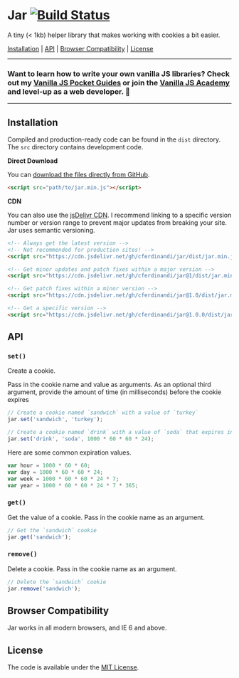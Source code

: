 # Jar [![Build Status](https://travis-ci.org/cferdinandi/jar.svg)](https://travis-ci.org/cferdinandi/jar)
A tiny (< 1kb) helper library that makes working with cookies a bit easier.

[Installation](#installation) | [API](#api) | [Browser Compatibility](#browser-compatibility) | [License](#license)

<hr>

### Want to learn how to write your own vanilla JS libraries? Check out my [Vanilla JS Pocket Guides](https://vanillajsguides.com/) or join the [Vanilla JS Academy](https://vanillajsacademy.com) and level-up as a web developer. 🚀

<hr>


## Installation

Compiled and production-ready code can be found in the `dist` directory. The `src` directory contains development code.

**Direct Download**

You can [download the files directly from GitHub](https://github.com/cferdinandi/jar/archive/master.zip).

```html
<script src="path/to/jar.min.js"></script>
```

**CDN**

You can also use the [jsDelivr CDN](https://cdn.jsdelivr.net/gh/cferdinandi/jar/dist/). I recommend linking to a specific version number or version range to prevent major updates from breaking your site. Jar uses semantic versioning.

```html
<!-- Always get the latest version -->
<!-- Not recommended for production sites! -->
<script src="https://cdn.jsdelivr.net/gh/cferdinandi/jar/dist/jar.min.js"></script>

<!-- Get minor updates and patch fixes within a major version -->
<script src="https://cdn.jsdelivr.net/gh/cferdinandi/jar@1/dist/jar.min.js"></script>

<!-- Get patch fixes within a minor version -->
<script src="https://cdn.jsdelivr.net/gh/cferdinandi/jar@1.0/dist/jar.min.js"></script>

<!-- Get a specific version -->
<script src="https://cdn.jsdelivr.net/gh/cferdinandi/jar@1.0.0/dist/jar.min.js"></script>
```



## API

### `set()`

Create a cookie.

Pass in the cookie name and value as arguments. As an optional third argument, provide the amount of time (in milliseconds) before the cookie expires

```js
// Create a cookie named `sandwich` with a value of `turkey`
jar.set('sandwich', 'turkey');

// Create a cookie named `drink` with a value of `soda` that expires in a day
jar.set('drink', 'soda', 1000 * 60 * 60 * 24);
```

Here are some common expiration values.

```js
var hour = 1000 * 60 * 60;
var day = 1000 * 60 * 60 * 24;
var week = 1000 * 60 * 60 * 24 * 7;
var year = 1000 * 60 * 60 * 24 * 7 * 365;
```

### `get()`

Get the value of a cookie. Pass in the cookie name as an argument.

```js
// Get the `sandwich` cookie
jar.get('sandwich');
```

### `remove()`

Delete a cookie.  Pass in the cookie name as an argument.

```js
// Delete the `sandwich` cookie
jar.remove('sandwich');
```



## Browser Compatibility

Jar works in all modern browsers, and IE 6 and above.



## License

The code is available under the [MIT License](LICENSE.md).